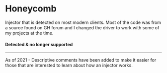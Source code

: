 # Honeycomb

Injector that is detected on most modern clients. Most of the code was from a source found on GH forum and I changed the driver to work with some of my projects at the time.

#### Detected & no longer supported
---
As of 2021 - Descriptive comments have been added to make it easier for those that are interested to learn about how an injector works.
